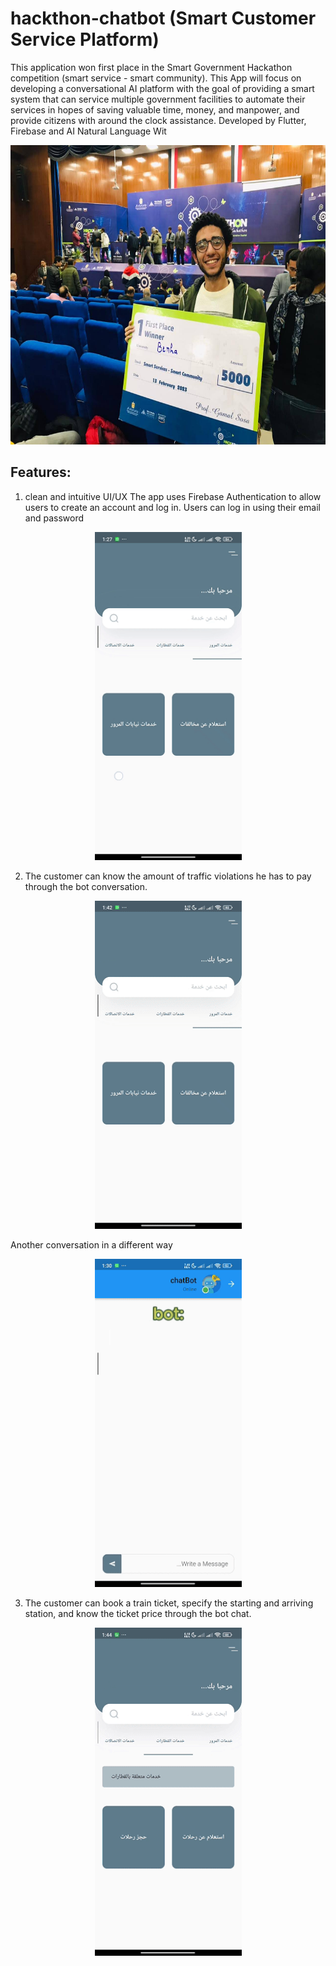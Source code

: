 # hackthon-chatbot (Smart Customer Service Platform)
This application won first place in the Smart Government Hackathon competition (smart service - smart community).
This App will focus on developing a conversational AI platform with the goal of providing a smart system that can service multiple government facilities to automate their services in hopes of saving valuable time, money, and manpower, and provide citizens with around the clock assistance.
Developed by Flutter, Firebase and AI Natural Language Wit 
<p align="center">
  <img width="640" height="479" src="assets/project_images/First_place.jpg">
</p>

## Features:
1. clean and intuitive UI/UX 
The app uses Firebase Authentication to allow users to create an account and log in. Users can log in using their email and password 
<p align="center">
  <img width="235" height="525" src="assets/project_images/ui.gif">
</p>

2. The customer can know the amount of traffic violations he has to pay through the bot conversation.
<p align="center">
  <img width="235" height="525" src="assets/project_images/traffic.gif">
</p>

Another conversation in a different way
<p align="center">
  <img width="235" height="525" src="assets/project_images/traffic2.gif">
</p>

3. The customer can book a train ticket, specify the starting and arriving station, and know the ticket price through the bot chat.
<p align="center">
  <img width="235" height="525" src="assets/project_images/train.gif">
</p>
